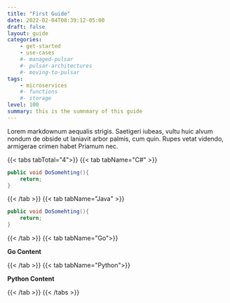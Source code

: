 ```yaml
---
title: "First Guide"
date: 2022-02-04T08:39:12-05:00
draft: false
layout: guide
categories:
    - get-started
    - use-cases
    #- managed-pulsar
    #- pulsar-architectures
    #- moving-to-pulsar
tags:
    - microservices
    #- functions
    #- storage
level: 100
summary: this is the sumnmary of this guide
---
```


Lorem markdownum aequalis strigis. Saetigeri iubeas, vultu huic alvum nondum
de obside ut laniavit arbor palmis, cum quin. Rupes vetat videndo, armigerae
crimen habet Priamum nec.

{{< tabs tabTotal="4">}}
{{< tab tabName="C#" >}}

```csharp
public void DoSomehting(){
    return;
}
```

{{< /tab >}}
{{< tab tabName="Java" >}}

```java
public void DoSomehting(){
    return;
}
```

{{< /tab >}}
{{< tab tabName="Go">}}

**Go Content**

{{< /tab >}}
{{< tab tabName="Python">}}

**Python Content**

{{< /tab >}}
{{< /tabs >}}